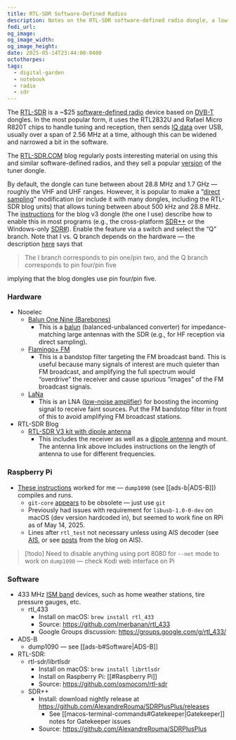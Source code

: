 ```yaml
---
title: RTL-SDR Software-Defined Radios
description: Notes on the RTL-SDR software-defined radio dongle, a low-cost radio receiver capable of HF, VHF, and UHF reception
fedi_url: 
og_image: 
og_image_width: 
og_image_height: 
date: 2025-05-14T23:44:00-0400
octothorpes: 
tags:
  - digital-garden
  - notebook
  - radio
  - sdr
---
```


The [RTL-SDR](https://en.wikipedia.org/wiki/Software-defined_radio#RTL-SDR) is a ~$25 [software-defined radio](https://en.wikipedia.org/wiki/Software-defined_radio) device based on [DVB-T](https://en.wikipedia.org/wiki/DVB-T) dongles. In the most popular form, it uses the RTL2832U and Rafael Micro R820T chips to handle tuning and reception, then sends [IQ data](https://en.wikipedia.org/wiki/In-phase_and_quadrature_components#I/Q_data) over USB, usually over a span of 2.56 MHz at a time, although this can be widened and narrowed a bit in the software.

The [RTL-SDR.COM](https://www.rtl-sdr.com/) blog regularly posts interesting material on using this and similar software-defined radios, and they sell a popular [version](https://www.rtl-sdr.com/buy-rtl-sdr-dvb-t-dongles/) of the tuner dongle. 

By default, the dongle can tune between about 28.8 MHz and 1.7 GHz — roughly the VHF and UHF ranges. However, it is popular to make a “[direct sampling](https://www.rtl-sdr.com/rtl-sdr-direct-sampling-mode/)” modification (or include it with many dongles, including the RTL-SDR blog units) that allows tuning between about 500 kHz and 28.8 MHz. The [instructions](https://www.rtl-sdr.com/rtl-sdr-blog-v-3-dongles-user-guide/) for the blog v3 dongle (the one I use) describe how to enable this in most programs (e.g., the cross-platform [SDR++](https://www.sdrpp.org/) or the Windows-only [SDR#](https://airspy.com/download/)). Enable the feature via a switch and select the “Q” branch. Note that I vs. Q branch depends on the hardware — the description [here](https://www.rtl-sdr.com/rtl-sdr-direct-sampling-mode/) says that 

> The I branch corresponds to pin one/pin two, and the Q branch corresponds to pin four/pin five

implying that the blog dongles use pin four/pin five.

### Hardware
- Nooelec
	- [Balun One Nine (Barebones)](https://www.nooelec.com/store/balun-one-nine-v2-barebones.html)
		- This is a [balun](https://en.wikipedia.org/wiki/Balun) (balanced-unbalanced converter) for impedance-matching large antennas with the SDR (e.g., for HF reception via direct sampling).
	- [Flamingo+ FM](https://www.nooelec.com/store/flamingo-plus-fm.html)
		- This is a bandstop filter targeting the FM broadcast band. This is useful because many signals of interest are much quieter than FM broadcast, and amplifying the full spectrum would “overdrive” the receiver and cause spurious “images” of the FM broadcast signals.
	- [LaNa](https://www.nooelec.com/store/lana.html)
		- This is an LNA ([low-noise amplifier](https://en.wikipedia.org/wiki/Low-noise_amplifier)) for boosting the incoming signal to receive faint sources. Put the FM bandstop filter in front of this to avoid amplifying FM broadcast stations.
- RTL-SDR Blog
	- [RTL-SDR V3 kit with dipole antenna](https://www.rtl-sdr.com/buy-rtl-sdr-dvb-t-dongles/)
		- This includes the receiver as well as a [dipole antenna](https://www.rtl-sdr.com/using-our-new-dipole-antenna-kit/) and mount. The antenna link above includes instructions on the length of antenna to use for different frequencies.

### Raspberry Pi
- [These instructions](https://gist.github.com/floehopper/99a0c8931f9d779b0998) worked for me — `dump1090` (see [[ads-b|ADS-B]]) compiles and runs.
	- `git-core` [appears](https://forums.raspberrypi.com/viewtopic.php?t=88655) to be obsolete — just use `git`
	- Previously had issues with requirement for `libusb-1.0-0-dev` on macOS (dev version hardcoded in), but seemed to work fine on RPi as of May 14, 2025.
	- Lines after `rtl_test` not necessary unless using AIS decoder (see [AIS](https://en.wikipedia.org/wiki/Automatic_identification_system), or see [posts](https://www.rtl-sdr.com/tag/ais/) from the blog on AIS).

> [!todo]
> Need to disable anything using port 8080 for `--net` mode to work on `dump1090` — check Kodi web interface on Pi

### Software
- 433 MHz [ISM band](https://en.wikipedia.org/wiki/ISM_radio_band) devices, such as home weather stations, tire pressure gauges, etc.
	- rtl_433 
		- Install on macOS: `brew install rtl_433`
		- Source: <https://github.com/merbanan/rtl_433>
		- Google Groups discussion: <https://groups.google.com/g/rtl_433/>
- ADS-B
	- dump1090 — see [[ads-b#Software|ADS-B]]
- RTL-SDR: 
	- rtl-sdr/librtlsdr 
		- Install on macOS: `brew install librtlsdr`
		- Install on Raspberry Pi: [[#Raspberry Pi]]
		- Source: <https://github.com/osmocom/rtl-sdr>
	- SDR++
		- Install: download nightly release at <https://github.com/AlexandreRouma/SDRPlusPlus/releases>
			- See [[macos-terminal-commands#Gatekeeper|Gatekeeper]] notes for Gatekeeper issues
		- Source: <https://github.com/AlexandreRouma/SDRPlusPlus>